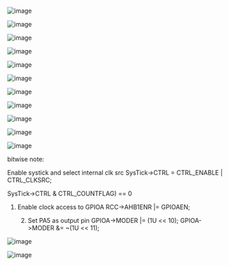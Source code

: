 ![image](https://github.com/user-attachments/assets/9e8ab2e6-656d-4e11-999b-d825c4348e0c)

![image](https://github.com/user-attachments/assets/9edb8c62-6c64-4f22-8b2f-8ed465b98b52)

![image](https://github.com/user-attachments/assets/0b014d15-d364-445a-92fa-b1554fb8d2a6)

![image](https://github.com/user-attachments/assets/8e9ba434-8d11-4f53-8661-780c0e948af7)

![image](https://github.com/user-attachments/assets/64eab9f9-26bb-45c4-8b54-080fcf34f9c2)

![image](https://github.com/user-attachments/assets/8f57178f-568d-4192-8f6c-47e3b0a7c5bb)

![image](https://github.com/user-attachments/assets/d58ef8a3-8349-478c-9847-2000d5d9139a)

![image](https://github.com/user-attachments/assets/e252e586-7f89-4c65-a61f-6fcac51686a5)

![image](https://github.com/user-attachments/assets/f6127a10-2e41-4b21-8934-198eb7b72346)

![image](https://github.com/user-attachments/assets/44e1a02b-5848-4b7d-9a68-58eb47ccc977)

![image](https://github.com/user-attachments/assets/5c035b20-c351-4383-a92c-18dacbcc8c26)

bitwise note:

 Enable systick and select internal clk src 
    SysTick->CTRL = CTRL_ENABLE | CTRL_CLKSRC;

SysTick->CTRL & CTRL_COUNTFLAG) == 0

  1. Enable clock access to GPIOA 
    RCC->AHB1ENR |= GPIOAEN;

     2. Set PA5 as output pin 
    GPIOA->MODER |= (1U << 10);
    GPIOA->MODER &= ~(1U << 11);










![image](https://github.com/user-attachments/assets/f5869db6-b833-4f75-a1e0-41484d6c73d4)

![image](https://github.com/user-attachments/assets/a4c009da-3ccb-4b2b-8d39-d4d1617038e7)




